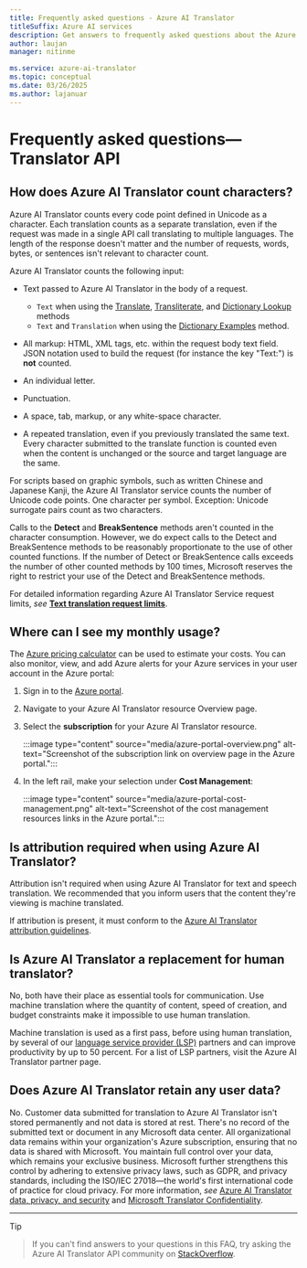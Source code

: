 ```yaml
---
title: Frequently asked questions - Azure AI Translator
titleSuffix: Azure AI services
description: Get answers to frequently asked questions about the Azure AI Translator API in Azure AI services.
author: laujan
manager: nitinme

ms.service: azure-ai-translator
ms.topic: conceptual
ms.date: 03/26/2025
ms.author: lajanuar
---
```


# Frequently asked questions—Translator API

## How does Azure AI Translator count characters?

Azure AI Translator counts every code point defined in Unicode as a character. Each translation counts as a separate translation, even if the request was made in a single API call translating to multiple languages. The length of the response doesn't matter and the number of requests, words, bytes, or sentences isn't relevant to character count.

Azure AI Translator counts the following input:

* Text passed to Azure AI Translator in the body of a request.
  * `Text` when using the [Translate](text-translation/reference/v3/translate.md), [Transliterate](text-translation/reference/v3/transliterate.md), and [Dictionary Lookup](text-translation/reference/v3/dictionary-lookup.md) methods
  * `Text` and `Translation` when using the [Dictionary Examples](text-translation/reference/v3/dictionary-examples.md) method.

* All markup: HTML, XML tags, etc. within the request body text field. JSON notation used to build the request (for instance the key "Text:") is **not** counted.
* An individual letter.
* Punctuation.
* A space, tab, markup, or any white-space character.
* A repeated translation, even if you previously translated the same text. Every character submitted to the translate function is counted even when the content is unchanged or the source and target language are the same.

For scripts based on graphic symbols, such as written Chinese and Japanese Kanji, the Azure AI Translator service counts the number of Unicode code points. One character per symbol. Exception: Unicode surrogate pairs count as two characters.

Calls to the **Detect** and **BreakSentence** methods aren't counted in the character consumption. However, we do expect calls to the Detect and BreakSentence methods to be reasonably proportionate to the use of other counted functions. If the number of Detect or BreakSentence calls exceeds the number of other counted methods by 100 times, Microsoft reserves the right to restrict your use of the Detect and BreakSentence methods.

For detailed information regarding Azure AI Translator Service request limits, *see* [**Text translation request limits**](service-limits.md#text-translation).

## Where can I see my monthly usage?

The [Azure pricing calculator](https://azure.microsoft.com/pricing/calculator/) can be used to estimate your costs. You can also monitor, view, and add Azure alerts for your Azure services in your user account in the Azure portal:

1. Sign in to the [Azure portal](https://portal.azure.com).
1. Navigate to your Azure AI Translator resource Overview page.
1. Select the **subscription** for your Azure AI Translator resource.

    :::image type="content" source="media/azure-portal-overview.png" alt-text="Screenshot of the subscription link on overview page in the Azure portal.":::

1. In the left rail, make your selection under **Cost Management**:

    :::image type="content" source="media/azure-portal-cost-management.png" alt-text="Screenshot of the cost management resources links in the Azure portal.":::

## Is attribution required when using Azure AI Translator?

Attribution isn't required when using Azure AI Translator for text and speech translation. We recommended that you inform users that the content they're viewing is machine translated.

If attribution is present, it must conform to the [Azure AI Translator attribution guidelines](https://www.microsoft.com/translator/business/attribution/).

## Is Azure AI Translator a replacement for human translator?

No, both have their place as essential tools for communication. Use machine translation where the quantity of content, speed of creation, and budget constraints make it impossible to use human translation.

Machine translation is used as a first pass, before using human translation, by several of our [language service provider (LSP)](https://www.microsoft.com/translator/business/partners/) partners and can improve productivity by up to 50 percent. For a list of LSP partners, visit the Azure AI Translator partner page.

## Does Azure AI Translator retain any user data?

No. Customer data submitted for translation to Azure AI Translator isn't stored permanently and not data is stored at rest. There's no record of the submitted text or document in any Microsoft data center. All organizational data remains within your organization's Azure subscription, ensuring that no data is shared with Microsoft. You maintain full control over your data, which remains your exclusive business. Microsoft further strengthens this control by adhering to extensive privacy laws, such as GDPR, and privacy standards, including the ISO/IEC 27018—the world's first international code of practice for cloud privacy. For more information, *see* [Azure AI Translator data, privacy, and security](/legal/cognitive-services/translator/data-privacy-security) and [Microsoft Translator Confidentiality](https://www.microsoft.com/translator/business/notrace/#compliance).

---
> [!TIP]

> If you can't find answers to your questions in this FAQ, try asking the Azure AI Translator API community on [StackOverflow](https://stackoverflow.com/search?q=%5Bmicrosoft-cognitive%5D+or+%5Bmicrosoft-cognitive%5D+translator&s=34bf0ce2-b6b3-4355-86a6-d45a1121fe27).

